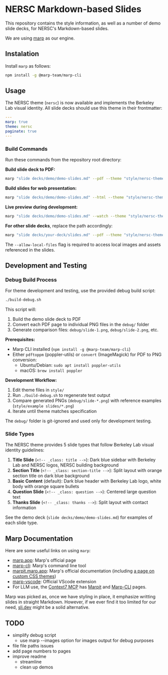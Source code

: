 # NERSC Markdown-based Slides

This repository contains the style information, as well as a number of demo slide decks, for NERSC's Markdown-based slides.

We are using [marp](https://marp.app/) as our engine.

## Instalation

Install `marp` as follows:

```sh
npm install -g @marp-team/marp-cli
```

## Usage

The NERSC theme (`nersc`) is now available and implements the Berkeley Lab visual identity. All slide decks should use this theme in their frontmatter:

```yaml
---
marp: true
theme: nersc
paginate: true
---
```

### Build Commands

Run these commands from the repository root directory:

**Build slide deck to PDF:**
```sh
marp "slide decks/demo/demo-slides.md" --pdf --theme "style/nersc-theme.css" --allow-local-files
```

**Build slides for web presentation:**
```sh
marp "slide decks/demo/demo-slides.md" --html --theme "style/nersc-theme.css" --allow-local-files
```

**Live preview during development:**
```sh
marp "slide decks/demo/demo-slides.md" --watch --theme "style/nersc-theme.css" --allow-local-files
```

**For other slide decks**, replace the path accordingly:
```sh
marp "slide decks/your-deck/slides.md" --pdf --theme "style/nersc-theme.css" --allow-local-files
```

The `--allow-local-files` flag is required to access local images and assets referenced in the slides.

## Development and Testing

### Debug Build Process

For theme development and testing, use the provided debug build script:

```sh
./build-debug.sh
```

This script will:
1. Build the demo slide deck to PDF
2. Convert each PDF page to individual PNG files in the `debug/` folder
3. Generate comparison files: `debug/slide-1.png`, `debug/slide-2.png`, etc.

**Prerequisites:**
- Marp CLI installed (`npm install -g @marp-team/marp-cli`)
- Either `pdftoppm` (poppler-utils) or `convert` (ImageMagick) for PDF to PNG conversion:
  - Ubuntu/Debian: `sudo apt install poppler-utils`
  - macOS: `brew install poppler`

**Development Workflow:**
1. Edit theme files in `style/`
2. Run `./build-debug.sh` to regenerate test output
3. Compare generated PNGs (`debug/slide-*.png`) with reference examples (`style/example slides/*.png`)
4. Iterate until theme matches specification

The `debug/` folder is git-ignored and used only for development testing.

### Slide Types

The NERSC theme provides 5 slide types that follow Berkeley Lab visual identity guidelines:

1. **Title Slide** (`<!-- _class: title -->`): Dark blue sidebar with Berkeley Lab and NERSC logos, NERSC building background
2. **Section Title** (`<!-- _class: section-title -->`): Split layout with orange section title on dark blue background  
3. **Basic Content** (default): Dark blue header with Berkeley Lab logo, white body with orange square bullets
4. **Question Slide** (`<!-- _class: question -->`): Centered large question text
5. **Thanks Slide** (`<!-- _class: thanks -->`): Split layout with contact information

See the demo deck (`slide decks/demo/demo-slides.md`) for examples of each slide type.

## Marp Documentation

Here are some useful links on using `marp`:

* [marp.app](https://marp.app/): Marp's official page
* [marp-cli](https://github.com/marp-team/marp-cli): Marp's command line tool
* [marpit.marp.app](https://marpit.marp.app/): Marp's official documentation (including [a page on custom CSS themes](https://marpit.marp.app/theme-css))
* [marp-vscode](https://marketplace.visualstudio.com/items?itemName=marp-team.marp-vscode): Official VScode extension
* For LLM use, the [Context7 MCP](https://context7.com/?q=marp) has [Marpit](https://context7.com/marp-team/marpit) and [Marp-CLI](https://context7.com/marp-team/marp-cli) pages.

Marp was picked as, once we have styling in place, it emphasize writting slides in straight Markdown.
However, if we ever find it too limited for our need, [sli.dev](https://sli.dev/) might be a solid alternative.

## TODO

* simplify debug script
  * use marp --images option for images output for debug purposes
* file file paths issues
* add page numbers to pages
* improve readme
  * streamline
  * clean up demos
